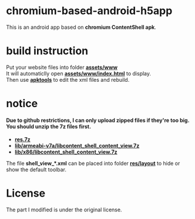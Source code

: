 # chromium-based-android-h5app

This is an android app based on **chromium ContentShell apk**.   

# build instruction
Put your website files into folder [**assets/www**](ContentShell_project/assets/www)  
It will automaticlly open [**assets/www/index.html**](ContentShell_project/assets/www/index.html) to display.  
Then use [**apktools**](apktool) to edit the xml files and rebuild.  

# notice
#### Due to github restrictions, I can only upload zipped files if they're too big. You should unzip the 7z files first.  
- [**res.7z**](ContentShell_project/res.7z)  
- [**lib/armeabi-v7a/libcontent_shell_content_view.7z**](ContentShell_project/lib/armeabi-v7a/libcontent_shell_content_view.7z)  
- [**lib/x86/libcontent_shell_content_view.7z**](ContentShell_project/lib/x86/libcontent_shell_content_view.7z.001)  

The file **shell_view_\*.xml** can be placed into folder [**res/layout**](ContentShell_project/res/layout) to hide or show the default toolbar.  

# License  

The part I modified is under the original license.  
